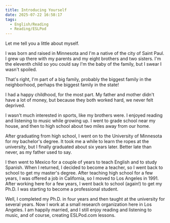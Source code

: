 ```yaml
---
title: Introducing Yourself
date: 2025-07-22 16:58:17
tags:
  - English/Reading
  - Reading/ESLPod
---
```

Let me tell you a little about myself.

I was born and raised in Minnesota and I'm a native of the city of Saint Paul. I grew up there with my parents and my eight brothers and two sisters. I'm the eleventh child so you could say I'm the baby of the family, but I swear I wasn't spoiled.

That's right, I'm part of a big family, probably the biggest family in the neighborhood, perhaps the biggest family in the state!

I had a happy childhood, for the most part. My father and mother didn't have a lot of money, but because they both worked hard, we never felt deprived.

I wasn't much interested in sports, like my brothers were. I enjoyed reading and listening to music while growing up. I went to grade school near my house, and then to high school about two miles away from our home.

After graduating from high school, I went on to the University of Minnesota for my bachelor's degree. It took me a while to learn the ropes at the university, but I finally graduated about six years later. Better late than never, as my father used to say.

I then went to Mexico for a couple of years to teach English and to study Spanish. When I returned, I decided to become a teacher, so I went back to school to get my master's degree. After teaching high school for a few years, I was offered a job in California, so I moved to Los Angeles in 1991. After working here for a few years, I went back to school (again!) to get my Ph.D. I was starting to become a professional student.

Well, I completed my Ph.D. in four years and then taught at the university for several years. Now I work at a small research organization here in Los Angeles. I am happily married, and I still enjoy reading and listening to music, and of course, creating ESLPod.com lessons.
